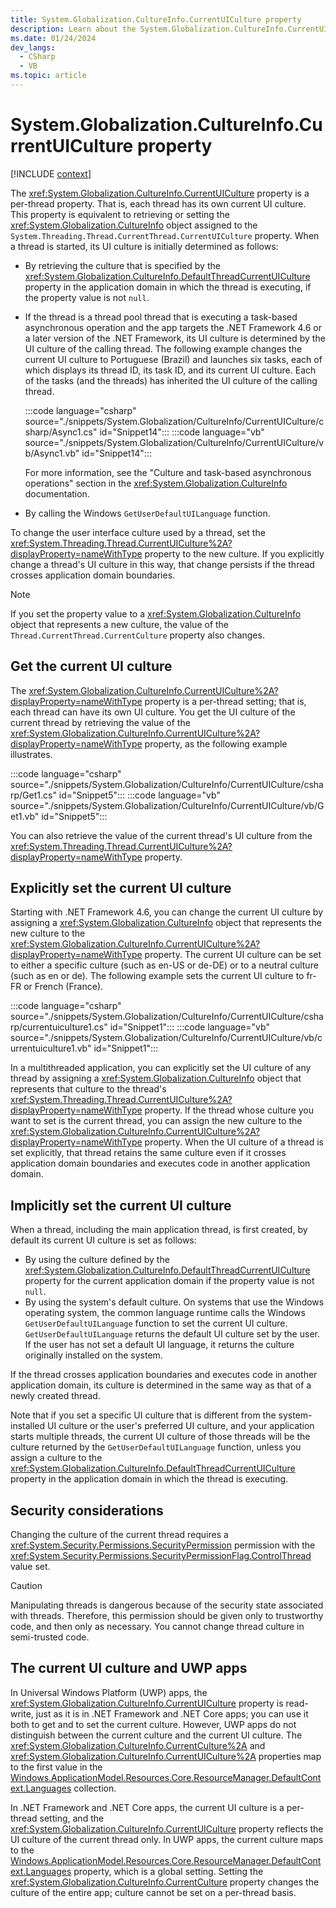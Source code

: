 ```yaml
---
title: System.Globalization.CultureInfo.CurrentUICulture property
description: Learn about the System.Globalization.CultureInfo.CurrentUICulture property.
ms.date: 01/24/2024
dev_langs:
  - CSharp
  - VB
ms.topic: article
---
```

# System.Globalization.CultureInfo.CurrentUICulture property

[!INCLUDE [context](includes/context.md)]

The <xref:System.Globalization.CultureInfo.CurrentUICulture> property is a per-thread property. That is, each thread has its own current UI culture. This property is equivalent to retrieving or setting the <xref:System.Globalization.CultureInfo> object assigned to the `System.Threading.Thread.CurrentThread.CurrentUICulture` property. When a thread is started, its UI culture is initially determined as follows:

- By retrieving the culture that is specified by the <xref:System.Globalization.CultureInfo.DefaultThreadCurrentUICulture> property in the application domain in which the thread is executing, if the property value is not `null`.

- If the thread is a thread pool thread that is executing a task-based asynchronous operation and the app targets the .NET Framework 4.6 or a later version of the .NET Framework, its UI culture is determined by the UI culture of the calling thread. The following example changes the current UI culture to Portuguese (Brazil) and launches six tasks, each of which displays its thread ID, its task ID, and its current UI culture. Each of the tasks (and the threads) has inherited the UI culture of the calling thread.

  :::code language="csharp" source="./snippets/System.Globalization/CultureInfo/CurrentUICulture/csharp/Async1.cs" id="Snippet14":::
  :::code language="vb" source="./snippets/System.Globalization/CultureInfo/CurrentUICulture/vb/Async1.vb" id="Snippet14":::

  For more information, see the "Culture and task-based asynchronous operations" section in the <xref:System.Globalization.CultureInfo> documentation.

- By calling the Windows `GetUserDefaultUILanguage` function.

To change the user interface culture used by a thread, set the <xref:System.Threading.Thread.CurrentUICulture%2A?displayProperty=nameWithType> property to the new culture. If you explicitly change a thread's UI culture in this way, that change persists if the thread crosses application domain boundaries.

> [!NOTE]
> If you set the property value to a <xref:System.Globalization.CultureInfo> object that represents a new culture, the value of the `Thread.CurrentThread.CurrentCulture` property also changes.

## Get the current UI culture

The <xref:System.Globalization.CultureInfo.CurrentUICulture%2A?displayProperty=nameWithType> property is a per-thread setting; that is, each thread can have its own UI culture. You get the UI culture of the current thread by retrieving the value of the <xref:System.Globalization.CultureInfo.CurrentUICulture%2A?displayProperty=nameWithType> property, as the following example illustrates.

:::code language="csharp" source="./snippets/System.Globalization/CultureInfo/CurrentUICulture/csharp/Get1.cs" id="Snippet5":::
:::code language="vb" source="./snippets/System.Globalization/CultureInfo/CurrentUICulture/vb/Get1.vb" id="Snippet5":::

You can also retrieve the value of the current thread's UI culture from the <xref:System.Threading.Thread.CurrentUICulture%2A?displayProperty=nameWithType> property.

## Explicitly set the current UI culture

Starting with .NET Framework 4.6, you can change the current UI culture by assigning a <xref:System.Globalization.CultureInfo> object that represents the new culture to the <xref:System.Globalization.CultureInfo.CurrentUICulture%2A?displayProperty=nameWithType> property. The current UI culture can be set to either a specific culture (such as en-US or de-DE) or to a neutral culture (such as en or de). The following example sets the current UI culture to fr-FR or French (France).

:::code language="csharp" source="./snippets/System.Globalization/CultureInfo/CurrentUICulture/csharp/currentuiculture1.cs" id="Snippet1":::
:::code language="vb" source="./snippets/System.Globalization/CultureInfo/CurrentUICulture/vb/currentuiculture1.vb" id="Snippet1":::

In a multithreaded application, you can explicitly set the UI culture of any thread by assigning a <xref:System.Globalization.CultureInfo> object that represents that culture to the thread's <xref:System.Threading.Thread.CurrentUICulture%2A?displayProperty=nameWithType> property. If the thread whose culture you want to set is the current thread, you can assign the new culture to the <xref:System.Globalization.CultureInfo.CurrentUICulture%2A?displayProperty=nameWithType> property. When the UI culture of a thread is set explicitly, that thread retains the same culture even if it crosses application domain boundaries and executes code in another application domain.

## Implicitly set the current UI culture

When a thread, including the main application thread, is first created, by default its current UI culture is set as follows:

- By using the culture defined by the <xref:System.Globalization.CultureInfo.DefaultThreadCurrentUICulture> property for the current application domain if the property value is not `null`.
- By using the system's default culture. On systems that use the Windows operating system, the common language runtime calls the Windows `GetUserDefaultUILanguage` function to set the current  UI culture. `GetUserDefaultUILanguage` returns the default UI culture set by the user. If the user has not set a default UI language, it returns the culture originally installed on the system.

If the thread crosses application boundaries and executes code in another application domain, its culture is determined in the same way as that of a newly created thread.

Note that if you set a specific UI culture that is different from the system-installed UI culture or the user's preferred UI culture, and your application starts multiple threads, the current UI culture of those threads will be the culture returned by the `GetUserDefaultUILanguage` function, unless you assign a culture to the <xref:System.Globalization.CultureInfo.DefaultThreadCurrentUICulture> property in the application domain in which the thread is executing.

## Security considerations

Changing the culture of the current thread requires a <xref:System.Security.Permissions.SecurityPermission> permission with the <xref:System.Security.Permissions.SecurityPermissionFlag.ControlThread> value set.

> [!CAUTION]
> Manipulating threads is dangerous because of the security state associated with threads. Therefore, this permission should be given only to trustworthy code, and then only as necessary. You cannot change thread culture in semi-trusted code.

## The current UI culture and UWP apps

In Universal Windows Platform (UWP) apps, the <xref:System.Globalization.CultureInfo.CurrentUICulture> property is read-write, just as it is in .NET Framework and .NET Core apps; you can use it both to get and to set the current culture. However, UWP apps do not distinguish between the current culture and the current UI culture. The <xref:System.Globalization.CultureInfo.CurrentCulture%2A> and <xref:System.Globalization.CultureInfo.CurrentUICulture%2A> properties map to the first value in the [Windows.ApplicationModel.Resources.Core.ResourceManager.DefaultContext.Languages](/uwp/api/windows.applicationmodel.resources.core.resourcecontext#properties_) collection.

In .NET Framework and .NET Core apps, the current UI culture is a per-thread setting, and the <xref:System.Globalization.CultureInfo.CurrentUICulture> property reflects the UI culture of the current thread only. In UWP apps, the current culture maps to the [Windows.ApplicationModel.Resources.Core.ResourceManager.DefaultContext.Languages](/uwp/api/windows.applicationmodel.resources.core.resourcecontext#properties_) property, which is a global setting. Setting the <xref:System.Globalization.CultureInfo.CurrentCulture> property changes the culture of the entire app; culture cannot be set on a per-thread basis.

